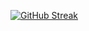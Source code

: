 [![GitHub Streak](http://github-readme-streak-stats.herokuapp.com?user=segerhult)](https://git.io/streak-stats)
